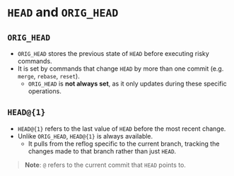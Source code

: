 # `HEAD` and `ORIG_HEAD`

## `ORIG_HEAD`
* `ORIG_HEAD` stores the previous state of `HEAD` before executing risky commands.
* It is set by commands that change `HEAD` by more than one commit (e.g. `merge`, `rebase`, `reset`).
  * `ORIG_HEAD` is **not always set**, as it only updates during these specific operations.

## `HEAD@{1}`
* `HEAD@{1}` refers to the last value of `HEAD` before the most recent change.
* Unlike `ORIG_HEAD`, `HEAD@{1}` is always available.
  * It pulls from the reflog specific to the current branch, tracking the changes made to that branch rather than just `HEAD`.

> __Note__: `@` refers to the current commit that `HEAD` points to.
